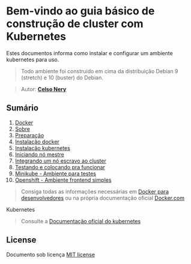 # Bem-vindo ao guia básico de construção de cluster com Kubernetes

Estes documentos informa como instalar e configurar um ambiente kubernetes para uso.

> Todo ambiente foi construido em cima da distribuição Debian 9 (stretch) e 10 (buster) do Debian.

> Autor: **[Celso Nery](https://github.com/celsonery)**

## Sumário
1. [Docker](docs/01-docker.md)
1. [Sobre](docs/02-sobre.md)
1. [Preparação](docs/03-prepare.md)
1. [Instalação docker](docs/04-install-docker.md)
1. [Instalação kubernetes](docs/05-install-kubernetes.md)
1. [Iniciando nó mestre ](docs/06-initialize_master.md)
1. [Integrando um nó escravo ao cluster](docs/07-initialize_slave.md)
1. [Testando e colocando pra funcionar](docs/08-running.md)
1. [Minikube - Ambiente para testes](docs/09-install-minikube.md)
1. [Openshift - Ambiente frontend simples](docs/10-install-openshift.md)


> Consiga todas as informações necessárias em [Docker para desenvolvedores](https://github.com/gomex/docker-para-desenvolvedores)
ou na própria documentação oficial [Docker.com](https://www.docker.com/)

Kubernetes
> Consulte a [Documentação oficial do kubernetes](https://kubernetes.io/)

## License
Documento sob licença [MIT license](docs/LICENSE.md)

